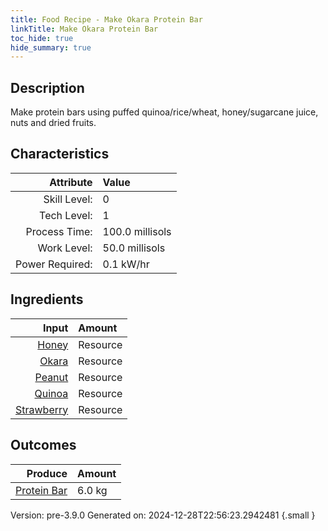 ```yaml
---
title: Food Recipe - Make Okara Protein Bar
linkTitle: Make Okara Protein Bar
toc_hide: true
hide_summary: true
---
```


## Description
Make protein bars using puffed quinoa/rice/wheat, honey/sugarcane juice, nuts and dried fruits.

## Characteristics

| Attribute      | Value |
|--------:|:------|
|Skill Level:|0|
|Tech Level:|1|
|Process Time:|100.0 millisols|
|Work Level:|50.0 millisols|
|Power Required:|0.1 kW/hr|

## Ingredients

| Input      | Amount |
|--------:|:------|
|[Honey](/docs/definitions/resource/honey)|Resource|0.5 kg|
|[Okara](/docs/definitions/resource/okara)|Resource|2.0 kg|
|[Peanut](/docs/definitions/resource/peanut)|Resource|1.0 kg|
|[Quinoa](/docs/definitions/resource/quinoa)|Resource|2.0 kg|
|[Strawberry](/docs/definitions/resource/strawberry)|Resource|0.5 kg|

## Outcomes


| Produce      | Amount |
|--------:|:------|
|[Protein Bar](/docs/definitions/resource/protein-bar)|6.0 kg|


Version: pre-3.9.0 Generated on: 2024-12-28T22:56:23.2942481
{.small }

